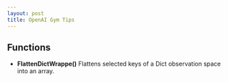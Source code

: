 ```yaml
---
layout: post
title: OpenAI Gym Tips
---
```


## Functions
- **FlattenDictWrappe()**
Flattens selected keys of a Dict observation space into an array.

